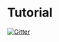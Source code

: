 # Tutorial

[![Gitter](https://badges.gitter.im/Join%20Chat.svg)](https://gitter.im/Valenchak/Tutorial?utm_source=badge&utm_medium=badge&utm_campaign=pr-badge&utm_content=badge)
